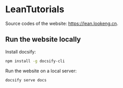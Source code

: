 # LeanTutorials

Source codes of the website: https://lean.lookeng.cn.

## Run the website locally

Install docsify:

```bash
npm install -g docsify-cli
```

Run the website on a local server:

```bash
docsify serve docs
```
